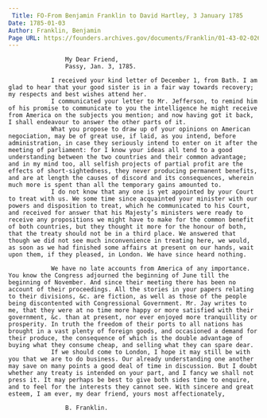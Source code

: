 ```yaml
---
 Title: FO-From Benjamin Franklin to David Hartley, 3 January 1785
Date: 1785-01-03
Author: Franklin, Benjamin
Page URL: https://founders.archives.gov/documents/Franklin/01-43-02-0260
---
```


				
					My Dear Friend,
					Passy, Jan. 3, 1785.
				
				I received your kind letter of December 1, from Bath. I am glad to hear that your good sister is in a fair way towards recovery; my respects and best wishes attend her.
				I communicated your letter to Mr. Jefferson, to remind him of his promise to communicate to you the intelligence he might receive from America on the subjects you mention; and now having got it back, I shall endeavour to answer the other parts of it.
				What you propose to draw up of your opinions on American negociation, may be of great use, if laid, as you intend, before administration, in case they seriously intend to enter on it after the meeting of parliament: for I know your ideas all tend to a good understanding between the two countries and their common advantage; and in my mind too, all selfish projects of partial profit are the effects of short-sightedness, they never producing permanent benefits, and are at length the causes of discord and its consequences, wherein much more is spent than all the temporary gains amounted to.
				I do not know that any one is yet appointed by your Court to treat with us. We some time since acquainted your minister with our powers and disposition to treat, which he communicated to his Court, and received for answer that his Majesty’s ministers were ready to receive any propositions we might have to make for the common benefit of both countries, but they thought it more for the honour of both, that the treaty should not be in a third place. We answered that though we did not see much inconvenience in treating here, we would, as soon as we had finished some affairs at present on our hands, wait upon them, if they pleased, in London. We have since heard nothing.
				
				We have no late accounts from America of any importance. You know the Congress adjourned the beginning of June till the beginning of November. And since their meeting there has been no account of their proceedings. All the stories in your papers relating to their divisions, &c. are fiction, as well as those of the people being discontented with Congressional Government. Mr. Jay writes to me, that they were at no time more happy or more satisfied with their government, &c. than at present, nor ever enjoyed more tranquillity or prosperity. In truth the freedom of their ports to all nations has brought in a vast plenty of foreign goods, and occasioned a demand for their produce, the consequence of which is the double advantage of buying what they consume cheap, and selling what they can spare dear.
				If we should come to London, I hope it may still be with you that we are to do business. Our already understanding one another may save on many points a good deal of time in discussion. But I doubt whether any treaty is intended on your part, and I fancy we shall not press it. It may perhaps be best to give both sides time to enquire, and to feel for the interests they cannot see. With sincere and great esteem, I am ever, my dear friend, yours most affectionately,
				
					B. Franklin.
				
			
